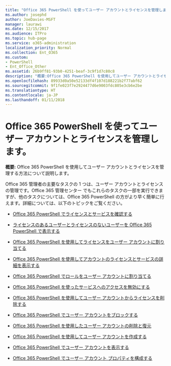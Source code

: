 ```yaml
---
title: "Office 365 PowerShell を使ってユーザー アカウントとライセンスを管理します。"
ms.author: josephd
author: JoeDavies-MSFT
manager: laurawi
ms.date: 12/15/2017
ms.audience: ITPro
ms.topic: hub-page
ms.service: o365-administration
localization_priority: Normal
ms.collection: Ent_O365
ms.custom:
- PowerShell
- Ent_Office_Other
ms.assetid: 26b9ff81-93b0-4251-beaf-3c9f1d7c80c8
description: "概要:Office 365 PowerShell を使用してユーザー アカウントとライセンスを管理する方法について説明します。"
ms.openlocfilehash: 89933d0a50e52133df4f107d188221b2f77abf62
ms.sourcegitcommit: 9f1fe023f7e2924477d6e9003fdc805e3cb6e2be
ms.translationtype: HT
ms.contentlocale: ja-JP
ms.lasthandoff: 01/11/2018
---
```

# <a name="manage-user-accounts-and-licenses-with-office-365-powershell"></a>Office 365 PowerShell を使ってユーザー アカウントとライセンスを管理します。

 **概要:** Office 365 PowerShell を使用してユーザー アカウントとライセンスを管理する方法について説明します。
  
Office 365 管理者の主要なタスクの 1 つは、ユーザー アカウントとライセンスの管理です。Office 365 管理センター でもこれらのタスクの一部を実行できますが、他のタスクについては、Office 365 PowerShell の方がより早く簡単に行えます。詳細については、以下のトピックをご覧ください。
  
- [Office 365 PowerShell でライセンスとサービスを確認する](view-licenses-and-services-with-office-365-powershell.md)
    
- [ライセンスのあるユーザーとライセンスのないユーザーを Office 365 PowerShell で表示する](view-licensed-and-unlicensed-users-with-office-365-powershell.md)
    
- [Office 365 PowerShell を使用してライセンスをユーザー アカウントに割り当てる](assign-licenses-to-user-accounts-with-office-365-powershell.md)
    
- [Office 365 PowerShell を使用してアカウントのライセンスとサービスの詳細を表示する](view-account-license-and-service-details-with-office-365-powershell.md)
    
- [Office 365 PowerShell でロールをユーザー アカウントに割り当てる](assign-roles-to-user-accounts-with-office-365-powershell.md)
    
- [Office 365 PowerShell を使ったサービスへのアクセスを無効にする](disable-access-to-services-with-office-365-powershell.md)
    
- [Office 365 PowerShell を使用してユーザー アカウントからライセンスを削除する](remove-licenses-from-user-accounts-with-office-365-powershell.md)
    
- [Office 365 PowerShell でユーザー アカウントをブロックする](block-user-accounts-with-office-365-powershell.md)
    
- [Office 365 PowerShell を使用したユーザー アカウントの削除と復元](delete-and-restore-user-accounts-with-office-365-powershell.md)
    
- [Office 365 PowerShell を使用してユーザー アカウントを作成する](create-user-accounts-with-office-365-powershell.md)
    
- [Office 365 PowerShell でユーザー アカウントを表示する](view-user-accounts-with-office-365-powershell.md)
    
- [Office 365 PowerShell でユーザー アカウント プロパティを構成する](configure-user-account-properties-with-office-365-powershell.md)
    

